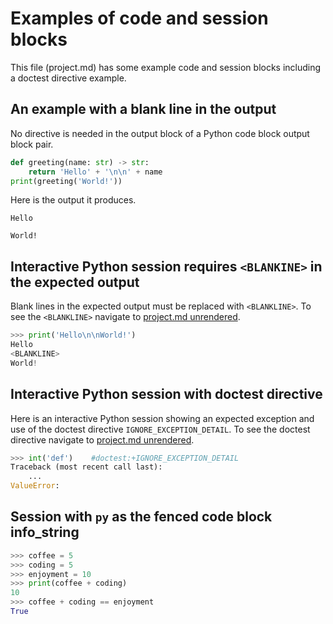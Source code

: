 # Examples of code and session blocks

This file (project.md) has some example code and session blocks
including a doctest directive example.

## An example with a blank line in the output

No <BLANKLINE> directive is needed in the output block of a Python
code block output block pair.
 
```python
def greeting(name: str) -> str:
    return 'Hello' + '\n\n' + name
print(greeting('World!'))
```

Here is the output it produces.
```
Hello

World!
```

## Interactive Python session requires `<BLANKINE>` in the expected output 

Blank lines in the expected output must be replaced with `<BLANKLINE>`.
To see the `<BLANKLINE>` navigate to [project.md unrendered][1]. 


```py
>>> print('Hello\n\nWorld!')
Hello
<BLANKLINE>
World!
```

## Interactive Python session with doctest directive 

Here is an interactive Python session showing an
expected exception and use of the doctest directive
`IGNORE_EXCEPTION_DETAIL`.
To see the doctest directive navigate to [project.md unrendered][1]. 


```py
>>> int('def')    #doctest:+IGNORE_EXCEPTION_DETAIL   
Traceback (most recent call last):
    ...
ValueError:
```

## Session with `py` as the fenced code block info_string

```py
>>> coffee = 5
>>> coding = 5
>>> enjoyment = 10
>>> print(coffee + coding)
10
>>> coffee + coding == enjoyment
True
```

[1]: https://raw.githubusercontent.com/tmarktaylor/phmdoctest/master/project.md
